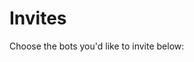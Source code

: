 # Invites

Choose the bots you'd like to invite below:

<Invites />

<div style="padding-bottom:50px"></div>
